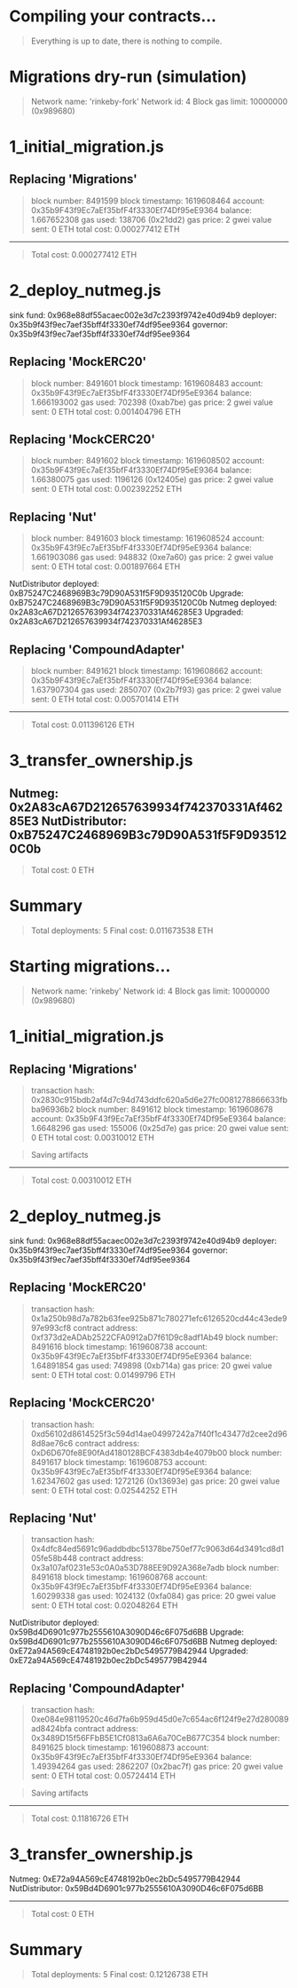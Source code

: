 Compiling your contracts...
===========================
> Everything is up to date, there is nothing to compile.



Migrations dry-run (simulation)
===============================
> Network name:    'rinkeby-fork'
> Network id:      4
> Block gas limit: 10000000 (0x989680)


1_initial_migration.js
======================

   Replacing 'Migrations'
   ----------------------
   > block number:        8491599
   > block timestamp:     1619608464
   > account:             0x35b9F43f9Ec7aEf35bfF4f3330Ef74Df95eE9364
   > balance:             1.667652308
   > gas used:            138706 (0x21dd2)
   > gas price:           2 gwei
   > value sent:          0 ETH
   > total cost:          0.000277412 ETH

   -------------------------------------
   > Total cost:         0.000277412 ETH


2_deploy_nutmeg.js
==================
sink fund:  0x968e88df55acaec002e3d7c2393f9742e40d94b9
deployer:   0x35b9f43f9ec7aef35bff4f3330ef74df95ee9364
governor:   0x35b9f43f9ec7aef35bff4f3330ef74df95ee9364

   Replacing 'MockERC20'
   ---------------------
   > block number:        8491601
   > block timestamp:     1619608483
   > account:             0x35b9F43f9Ec7aEf35bfF4f3330Ef74Df95eE9364
   > balance:             1.666193002
   > gas used:            702398 (0xab7be)
   > gas price:           2 gwei
   > value sent:          0 ETH
   > total cost:          0.001404796 ETH


   Replacing 'MockCERC20'
   ----------------------
   > block number:        8491602
   > block timestamp:     1619608502
   > account:             0x35b9F43f9Ec7aEf35bfF4f3330Ef74Df95eE9364
   > balance:             1.66380075
   > gas used:            1196126 (0x12405e)
   > gas price:           2 gwei
   > value sent:          0 ETH
   > total cost:          0.002392252 ETH


   Replacing 'Nut'
   ---------------
   > block number:        8491603
   > block timestamp:     1619608524
   > account:             0x35b9F43f9Ec7aEf35bfF4f3330Ef74Df95eE9364
   > balance:             1.661903086
   > gas used:            948832 (0xe7a60)
   > gas price:           2 gwei
   > value sent:          0 ETH
   > total cost:          0.001897664 ETH

NutDistributor deployed:  0xB75247C2468969B3c79D90A531f5F9D935120C0b
Upgrade:  0xB75247C2468969B3c79D90A531f5F9D935120C0b
Nutmeg deployed:  0x2A83cA67D212657639934f742370331Af46285E3
Upgraded:  0x2A83cA67D212657639934f742370331Af46285E3

   Replacing 'CompoundAdapter'
   ---------------------------
   > block number:        8491621
   > block timestamp:     1619608662
   > account:             0x35b9F43f9Ec7aEf35bfF4f3330Ef74Df95eE9364
   > balance:             1.637907304
   > gas used:            2850707 (0x2b7f93)
   > gas price:           2 gwei
   > value sent:          0 ETH
   > total cost:          0.005701414 ETH

   -------------------------------------
   > Total cost:         0.011396126 ETH


3_transfer_ownership.js
=======================
Nutmeg:  0x2A83cA67D212657639934f742370331Af46285E3
NutDistributor:  0xB75247C2468969B3c79D90A531f5F9D935120C0b
   -------------------------------------
   > Total cost:                   0 ETH


Summary
=======
> Total deployments:   5
> Final cost:          0.011673538 ETH





Starting migrations...
======================
> Network name:    'rinkeby'
> Network id:      4
> Block gas limit: 10000000 (0x989680)


1_initial_migration.js
======================

   Replacing 'Migrations'
   ----------------------
   > transaction hash:    0x2830c915bdb2af4d7c94d743ddfc620a5d6e27fc0081278866633fbba96936b2
   > block number:        8491612
   > block timestamp:     1619608678
   > account:             0x35b9F43f9Ec7aEf35bfF4f3330Ef74Df95eE9364
   > balance:             1.6648296
   > gas used:            155006 (0x25d7e)
   > gas price:           20 gwei
   > value sent:          0 ETH
   > total cost:          0.00310012 ETH


   > Saving artifacts
   -------------------------------------
   > Total cost:          0.00310012 ETH


2_deploy_nutmeg.js
==================
sink fund:  0x968e88df55acaec002e3d7c2393f9742e40d94b9
deployer:   0x35b9f43f9ec7aef35bff4f3330ef74df95ee9364
governor:   0x35b9f43f9ec7aef35bff4f3330ef74df95ee9364

   Replacing 'MockERC20'
   ---------------------
   > transaction hash:    0x1a250b98d7a782b63fee925b871c780271efc6126520cd44c43ede997e993cf8
   > contract address:    0xf373d2eADAb2522CFA0912aD7f61D9c8adf1Ab49
   > block number:        8491616
   > block timestamp:     1619608738
   > account:             0x35b9F43f9Ec7aEf35bfF4f3330Ef74Df95eE9364
   > balance:             1.64891854
   > gas used:            749898 (0xb714a)
   > gas price:           20 gwei
   > value sent:          0 ETH
   > total cost:          0.01499796 ETH


   Replacing 'MockCERC20'
   ----------------------
   > transaction hash:    0xd56102d8614525f3c594d14ae04997242a7f40f1c43477d2cee2d968d8ae76c6
   > contract address:    0xD6D670fe8E90fAd4180128BCF4383db4e4079b00
   > block number:        8491617
   > block timestamp:     1619608753
   > account:             0x35b9F43f9Ec7aEf35bfF4f3330Ef74Df95eE9364
   > balance:             1.62347602
   > gas used:            1272126 (0x13693e)
   > gas price:           20 gwei
   > value sent:          0 ETH
   > total cost:          0.02544252 ETH


   Replacing 'Nut'
   ---------------
   > transaction hash:    0x4dfc84ed5691c96addbdbc51378be750ef77c9063d64d3491cd8d105fe58b448
   > contract address:    0x3a107af0231e53c0A0a53D788EE9D92A368e7adb
   > block number:        8491618
   > block timestamp:     1619608768
   > account:             0x35b9F43f9Ec7aEf35bfF4f3330Ef74Df95eE9364
   > balance:             1.60299338
   > gas used:            1024132 (0xfa084)
   > gas price:           20 gwei
   > value sent:          0 ETH
   > total cost:          0.02048264 ETH

NutDistributor deployed:  0x59Bd4D6901c977b2555610A3090D46c6F075d6BB
Upgrade:  0x59Bd4D6901c977b2555610A3090D46c6F075d6BB
Nutmeg deployed:  0xE72a94A569cE4748192b0ec2bDc5495779B42944
Upgraded:  0xE72a94A569cE4748192b0ec2bDc5495779B42944

   Replacing 'CompoundAdapter'
   ---------------------------
   > transaction hash:    0xe084e98119520c46d7fa6b959d45d0e7c654ac6f124f9e27d280089ad8424bfa
   > contract address:    0x3489D15f56FFbB5E1Cf0813a6A6a70CeB677C354
   > block number:        8491625
   > block timestamp:     1619608873
   > account:             0x35b9F43f9Ec7aEf35bfF4f3330Ef74Df95eE9364
   > balance:             1.49394264
   > gas used:            2862207 (0x2bac7f)
   > gas price:           20 gwei
   > value sent:          0 ETH
   > total cost:          0.05724414 ETH


   > Saving artifacts
   -------------------------------------
   > Total cost:          0.11816726 ETH


3_transfer_ownership.js
=======================
Nutmeg:  0xE72a94A569cE4748192b0ec2bDc5495779B42944
NutDistributor:  0x59Bd4D6901c977b2555610A3090D46c6F075d6BB

   -------------------------------------
   > Total cost:                   0 ETH


Summary
=======
> Total deployments:   5
> Final cost:          0.12126738 ETH
